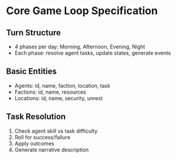 # Core Game Loop Specification

## Turn Structure
- 4 phases per day: Morning, Afternoon, Evening, Night
- Each phase: resolve agent tasks, update states, generate events

## Basic Entities
- Agents: id, name, faction, location, task
- Factions: id, name, resources
- Locations: id, name, security, unrest

## Task Resolution
1. Check agent skill vs task difficulty
2. Roll for success/failure
3. Apply outcomes
4. Generate narrative description